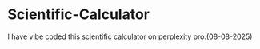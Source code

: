 # Scientific-Calculator
I have vibe coded this scientific calculator on perplexity pro.(08-08-2025)
